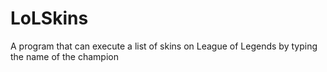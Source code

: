 # LoLSkins
A program that can execute a list of skins on League of Legends by typing the name of the champion
